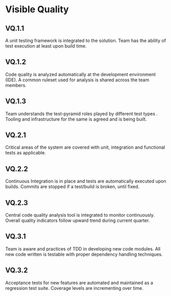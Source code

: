 Visible Quality
=============== 

## VQ.1.1 

A unit testing framework is integrated to the solution. Team has the ability of test execution at least upon build time.


## VQ.1.2 

Code quality is analyzed automatically at the development environment (IDE). A common ruleset used for analysis is shared across the team members.


## VQ.1.3

Team understands the test-pyramid roles played by different test types . Tooling and infrastructure for the same is agreed and is being built.



## VQ.2.1 

Critical areas of the system are covered with unit, integration and functional tests as applicable.


## VQ.2.2 

Continuous Integration is in place and tests are automatically executed upon builds. Commits are stopped if a test/build is broken, until fixed.


## VQ.2.3 

Central code quality analysis tool is integrated to monitor continuously. Overall quality indicators follow upward trend during current quarter.



## VQ.3.1 

Team is aware and practices of TDD in developing new code modules. All new code written is testable with proper dependency handling techniques.


## VQ.3.2

Acceptance tests for new features are automated and maintained as a regression test suite. Coverage levels are incrementing over time.

